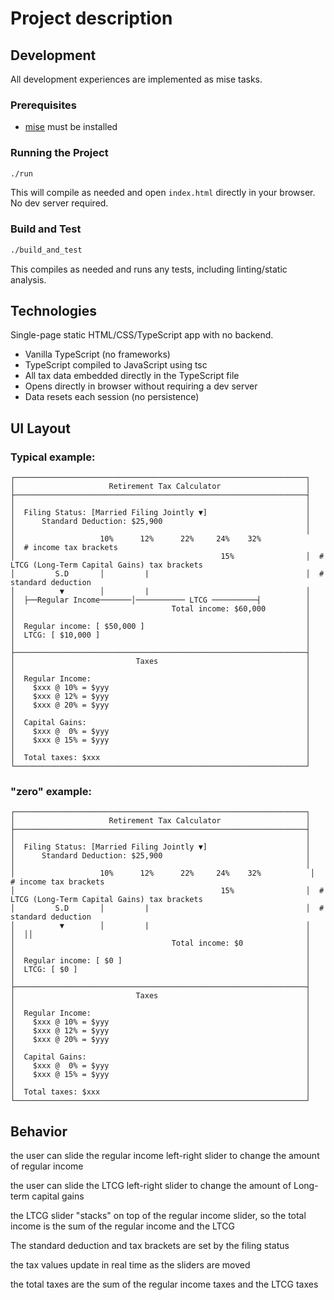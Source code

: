 # Project description

## Development

All development experiences are implemented as mise tasks.

### Prerequisites
- [mise](https://mise.jdx.dev/) must be installed

### Running the Project
```bash
./run
```

This will compile as needed and open `index.html` directly in your browser. No dev server required.

### Build and Test
```bash
./build_and_test
```

This compiles as needed and runs any tests, including linting/static analysis.

## Technologies

Single-page static HTML/CSS/TypeScript app with no backend.
- Vanilla TypeScript (no frameworks)
- TypeScript compiled to JavaScript using tsc
- All tax data embedded directly in the TypeScript file
- Opens directly in browser without requiring a dev server
- Data resets each session (no persistence)

## UI Layout

### Typical example: 
```
┌─────────────────────────────────────────────────────────────────┐
│                     Retirement Tax Calculator                   │
├─────────────────────────────────────────────────────────────────┤
│                                                                 │
│  Filing Status: [Married Filing Jointly ▼]                      │
│      Standard Deduction: $25,900                                │
│                                                                 │
│                   10%      12%      22%     24%    32%                     │  # income tax brackets
│                                              15%                │  # LTCG (Long-Term Capital Gains) tax brackets
│         S.D       │         |                                   │  # standard deduction
│          ▼        │         |                                   │
│  ├──Regular Income───────│─────────── LTCG ──────────┤          │
│                                   Total income: $60,000         │
│                                                                 │
│  Regular income: [ $50,000 ]                                    │
│  LTCG: [ $10,000 ]                                              │
│                                                                 │
├─────────────────────────────────────────────────────────────────┤
│                           Taxes                                 │
│                                                                 │
│  Regular Income:                                                │
│    $xxx @ 10% = $yyy                                            │
│    $xxx @ 12% = $yyy                                            │
│    $xxx @ 20% = $yyy                                            │
│                                                                 │
│  Capital Gains:                                                 │
│    $xxx @  0% = $yyy                                            │
│    $xxx @ 15% = $yyy                                            │
│                                                                 │
│  Total taxes: $xxx                                              │
└─────────────────────────────────────────────────────────────────┘
```

### "zero" example:

```
┌─────────────────────────────────────────────────────────────────┐
│                     Retirement Tax Calculator                   │
├─────────────────────────────────────────────────────────────────┤
│                                                                 │
│  Filing Status: [Married Filing Jointly ▼]                      │
│      Standard Deduction: $25,900                                │
│                                                                 │
│                   10%      12%      22%     24%    32%           │  # income tax brackets
│                                              15%                │  # LTCG (Long-Term Capital Gains) tax brackets
│         S.D       │         |                                   │  # standard deduction
│          ▼        │         |                                   │
│  ││                                                             │
│                                   Total income: $0              │
│                                                                 │
│  Regular income: [ $0 ]                                         │
│  LTCG: [ $0 ]                                                   │
│                                                                 │
├─────────────────────────────────────────────────────────────────┤
│                           Taxes                                 │
│                                                                 │
│  Regular Income:                                                │
│    $xxx @ 10% = $yyy                                            │
│    $xxx @ 12% = $yyy                                            │
│    $xxx @ 20% = $yyy                                            │
│                                                                 │
│  Capital Gains:                                                 │
│    $xxx @  0% = $yyy                                            │
│    $xxx @ 15% = $yyy                                            │
│                                                                 │
│  Total taxes: $xxx                                              │
└─────────────────────────────────────────────────────────────────┘
```



## Behavior

the user can slide the regular income left-right slider to change the amount of regular income

the user can slide the LTCG left-right slider to change the amount of Long-term capital gains

the LTCG slider "stacks" on top of the regular income slider, so the total income is the sum of the regular income and the LTCG

The standard deduction and tax brackets are set by the filing status

the tax values update in real time as the sliders are moved

the total taxes are the sum of the regular income taxes and the LTCG taxes
